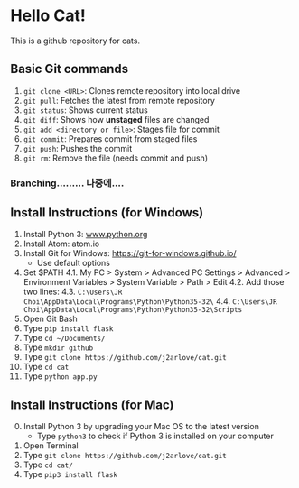 # Hello Cat!

This is a github repository for cats.

## Basic Git commands

1. `git clone <URL>`: Clones remote repository into local drive
2. `git pull`: Fetches the latest from remote repository
3. `git status`: Shows current status
4. `git diff`: Shows how **unstaged** files are changed
5. `git add <directory or file>`: Stages file for commit
6. `git commit`: Prepares commit from staged files
7. `git push`: Pushes the commit
8. `git rm`: Remove the file (needs commit and push)

### Branching......... 나중에....

## Install Instructions (for Windows)

1. Install Python 3: www.python.org
2. Install Atom: atom.io
3. Install Git for Windows: https://git-for-windows.github.io/
    - Use default options
4. Set $PATH
    4.1. My PC > System > Advanced PC Settings > Advanced > Environment Variables > System Variable > Path > Edit
    4.2. Add those two lines:
    4.3. `C:\Users\JR Choi\AppData\Local\Programs\Python\Python35-32\`
    4.4. `C:\Users\JR Choi\AppData\Local\Programs\Python\Python35-32\Scripts`
5. Open Git Bash
6. Type `pip install flask`
6. Type `cd ~/Documents/`
7. Type `mkdir github`
8. Type `git clone https://github.com/j2arlove/cat.git`
9. Type `cd cat`
10. Type `python app.py`

## Install Instructions (for Mac)

0. Install Python 3 by upgrading your Mac OS to the latest version
    - Type `python3` to check if Python 3 is installed on your computer
1. Open Terminal
2. Type `git clone https://github.com/j2arlove/cat.git`
3. Type `cd cat/`
4. Type `pip3 install flask`
